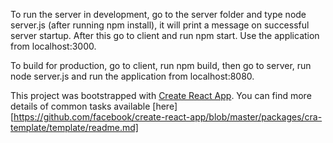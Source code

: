 To run the server in development, go to the server folder and type node server.js (after running npm install), it will print a
message on successful server startup. After this go to client and run npm start. Use the application from localhost:3000.

To build for production, go to client, run npm build, then go to server, run node server.js and run the application from localhost:8080.

This project was bootstrapped with [Create React App](https://github.com/facebook/create-react-app). You can find more details of common tasks available [here][https://github.com/facebook/create-react-app/blob/master/packages/cra-template/template/readme.md]
